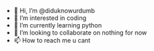 - 👋 Hi, I’m @diduknowurdumb
- 👀 I’m interested in coding
- 🌱 I’m currently learning python
- 💞️ I’m looking to collaborate on nothing for now
- 📫 How to reach me u cant
